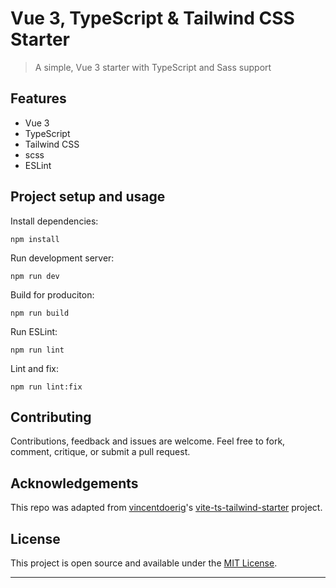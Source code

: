 # Vue 3, TypeScript & Tailwind CSS Starter

> A simple, Vue 3 starter with TypeScript and Sass support

## Features

- Vue 3
- TypeScript
- Tailwind CSS
- scss
- ESLint

## Project setup and usage

Install dependencies:

```
npm install
```

Run development server:

```
npm run dev
```

Build for produciton:

```
npm run build
```

Run ESLint:

```
npm run lint
```

Lint and fix:

```
npm run lint:fix
```

## Contributing

Contributions, feedback and issues are welcome. Feel free to fork, comment, critique, or submit a pull request.

## Acknowledgements

This repo was adapted from [vincentdoerig](https://twitter.com/vincentdoerig)'s [vite-ts-tailwind-starter](https://github.com/vincentdoerig/vue3-typescript-tailwind-starter) project.

## License

This project is open source and available under the [MIT License](LICENSE).

---

